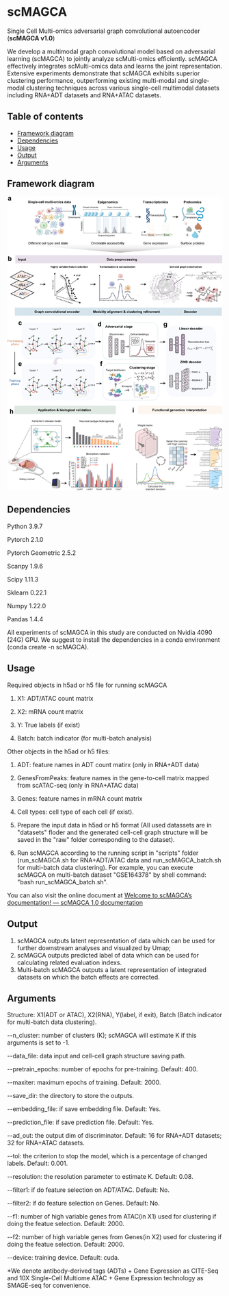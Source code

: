 # scMAGCA

Single Cell Multi-omics adversarial graph convolutional autoencoder (**scMAGCA v1.0**)

We develop a multimodal graph convolutional model based on adversarial learning (scMAGCA) to jointly analyze scMulti-omics efficiently. scMAGCA effectively integrates scMulti-omics data and learns the joint representation.  Extensive experiments demonstrate that scMAGCA exhibits superior clustering performance, outperforming existing multi-modal and single-modal clustering techniques across various single-cell multimodal datasets including RNA+ADT datasets and RNA+ATAC datasets.

## Table of contents

- [Framework diagram](#diagram)
- [Dependencies](#Dependencies)
- [Usage](#Usage)
- [Output](#Output)
- [Arguments](#Arguments)

## <a name="diagram">Framework diagram</a>

![scMAGCA/network.png at main · zemingzhou30/scMAGCA](https://github.com/zemingzhou30/scMAGCA/blob/main/framework.png?raw=true)

## <a name="Dependencies">Dependencies</a>

Python 3.9.7

Pytorch 2.1.0

Pytorch Geometric 2.5.2

Scanpy 1.9.6

Scipy 1.11.3

Sklearn 0.22.1

Numpy 1.22.0

Pandas 1.4.4

All experiments of scMAGCA in this study are conducted on Nvidia 4090 (24G) GPU. We suggest to install the dependencies in a conda environment (conda create -n scMAGCA).

## <a name="Dependencies">Usage</a>

Required objects in h5ad or h5 file for running scMAGCA

1. X1: ADT/ATAC count matrix

2. X2: mRNA count matrix

3. Y: True labels (if exist)

4. Batch: batch indicator (for multi-batch analysis)

Other objects in the h5ad or h5 files:

1. ADT: feature names in ADT count matirx (only in RNA+ADT data)

2. GenesFromPeaks: feature names in the gene-to-cell matrix mapped from scATAC-seq (only in RNA+ATAC data)

3. Genes: feature names in mRNA count matrix

4. Cell types: cell type of each cell (if exist).



1. Prepare the input data in h5ad or h5 format (All used datassets are in "datasets" floder and the generated cell-cell graph structure will be saved in the "raw" folder corresponding to the dataset). 
2. Run scMAGCA according to the running script in "scripts" folder (run_scMAGCA.sh for RNA+ADT/ATAC data and run_scMAGCA_batch.sh for multi-batch data clustering). For example, you can execute scMAGCA on multi-batch dataset "GSE164378"  by shell command: "bash run_scMAGCA_batch.sh".

You can also visit the online document at [Welcome to scMAGCA’s documentation! — scMAGCA 1.0 documentation](https://scmagca.readthedocs.io/en/latest/)

## <a name="Dependencies">Output</a>

1. scMAGCA outputs latent representation of data which can be used for further downstream analyses and visualized by Umap; 
2. scMAGCA outputs predicted label of data which can be used for calculating related evaluation indexs.
3. Multi-batch scMAGCA outputs a latent representation of integrated datasets on which the batch effects are corrected. 

## <a name="Dependencies">Arguments</a>

Structure: X1(ADT or ATAC), X2(RNA), Y(label, if exit), Batch (Batch indicator for multi-batch data clustering).

--n_cluster: number of clusters (K); scMAGCA will estimate K if this arguments is set to -1.

--data_file: data input and cell-cell graph structure saving path.

--pretrain_epochs: number of epochs for pre-training. Default: 400.

--maxiter: maximum epochs of training. Default: 2000.

--save_dir: the directory to store the outputs. 

--embedding_file: if save embedding file. Default: Yes.

--prediction_file: if save prediction file. Default: Yes.

--ad_out: the output dim of discriminator. Default: 16 for RNA+ADT datasets; 32 for RNA+ATAC datasets.

--tol: the criterion to stop the model, which is a percentage of changed labels. Default: 0.001.

--resolution: the resolution parameter to estimate K. Default: 0.08.

--filter1: if do feature selection on ADT/ATAC. Default: No.

--filter2: if do feature selection on Genes. Default: No.		

--f1: number of high variable genes from ATAC(in X1) used for clustering if doing the featue selection. Default: 2000.

--f2: number of high variable genes from Genes(in X2) used for clustering if doing the featue selection. Default: 2000.	

--device: training device. Default: cuda.

 *We denote  antibody-derived tags (ADTs) + Gene Expression as CITE-Seq and 10X Single-Cell Multiome ATAC + Gene Expression technology as SMAGE-seq for convenience. 



